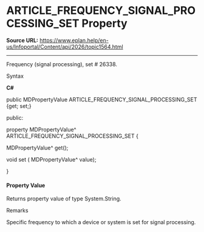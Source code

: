 # ARTICLE_FREQUENCY_SIGNAL_PROCESSING_SET Property

**Source URL:** https://www.eplan.help/en-us/Infoportal/Content/api/2026/topic1564.html

---

Frequency (signal processing), set # 26338.

Syntax

**C#**



public MDPropertyValue ARTICLE_FREQUENCY_SIGNAL_PROCESSING_SET {get; set;}

public:

property MDPropertyValue^ ARTICLE_FREQUENCY_SIGNAL_PROCESSING_SET {

   MDPropertyValue^ get();

   void set (    MDPropertyValue^ value);

}


#### Property Value

Returns property value of type System.String.

Remarks

Specific frequency to which a device or system is set for signal processing.
